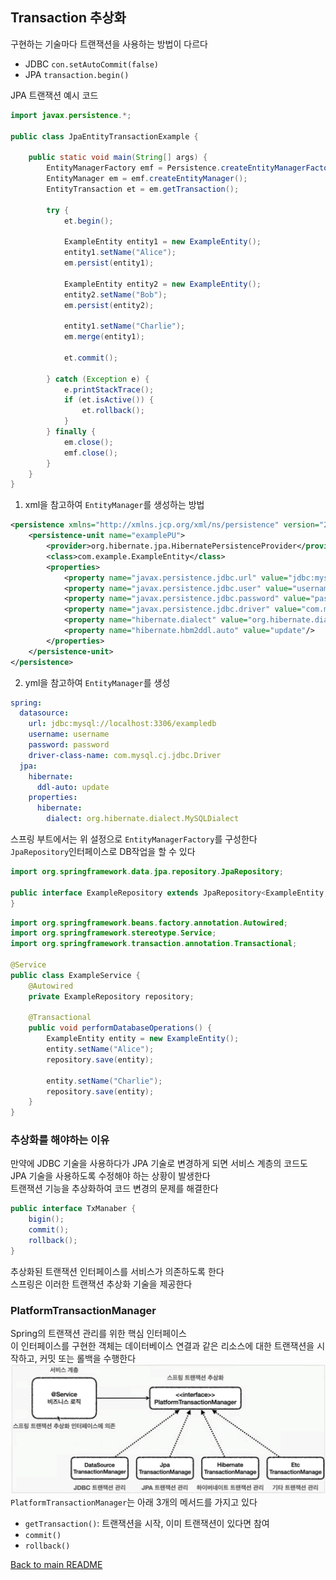## Transaction 추상화

구현하는 기술마다 트랜잭션을 사용하는 방법이 다르다
- JDBC `con.setAutoCommit(false)`
- JPA `transaction.begin()`<br>

JPA 트랜잭션 예시 코드
```java
import javax.persistence.*;

public class JpaEntityTransactionExample {

    public static void main(String[] args) {
        EntityManagerFactory emf = Persistence.createEntityManagerFactory("examplePU");
        EntityManager em = emf.createEntityManager();
        EntityTransaction et = em.getTransaction();

        try {
            et.begin();

            ExampleEntity entity1 = new ExampleEntity();
            entity1.setName("Alice");
            em.persist(entity1);

            ExampleEntity entity2 = new ExampleEntity();
            entity2.setName("Bob");
            em.persist(entity2);

            entity1.setName("Charlie");
            em.merge(entity1);

            et.commit();

        } catch (Exception e) {
            e.printStackTrace();
            if (et.isActive()) {
                et.rollback();
            }
        } finally {
            em.close();
            emf.close();
        }
    }
}
```
1. xml을 참고하여 `EntityManager`를 생성하는 방법
```xml
<persistence xmlns="http://xmlns.jcp.org/xml/ns/persistence" version="2.2">
    <persistence-unit name="examplePU">
        <provider>org.hibernate.jpa.HibernatePersistenceProvider</provider>
        <class>com.example.ExampleEntity</class>
        <properties>
            <property name="javax.persistence.jdbc.url" value="jdbc:mysql://localhost:3306/exampledb"/>
            <property name="javax.persistence.jdbc.user" value="username"/>
            <property name="javax.persistence.jdbc.password" value="password"/>
            <property name="javax.persistence.jdbc.driver" value="com.mysql.cj.jdbc.Driver"/>
            <property name="hibernate.dialect" value="org.hibernate.dialect.MySQLDialect"/>
            <property name="hibernate.hbm2ddl.auto" value="update"/>
        </properties>
    </persistence-unit>
</persistence>
```
2. yml을 참고하여 `EntityManager`를 생성
```yml
spring:
  datasource:
    url: jdbc:mysql://localhost:3306/exampledb
    username: username
    password: password
    driver-class-name: com.mysql.cj.jdbc.Driver
  jpa:
    hibernate:
      ddl-auto: update
    properties:
      hibernate:
        dialect: org.hibernate.dialect.MySQLDialect
```
스프링 부트에서는 위 설정으로 `EntityManagerFactory`를 구성한다<br>
`JpaRepository`인터페이스로 DB작업을 할 수 있다
```java
import org.springframework.data.jpa.repository.JpaRepository;

public interface ExampleRepository extends JpaRepository<ExampleEntity, Long> {
}
```
```java
import org.springframework.beans.factory.annotation.Autowired;
import org.springframework.stereotype.Service;
import org.springframework.transaction.annotation.Transactional;

@Service
public class ExampleService {
    @Autowired
    private ExampleRepository repository;

    @Transactional
    public void performDatabaseOperations() {
        ExampleEntity entity = new ExampleEntity();
        entity.setName("Alice");
        repository.save(entity);

        entity.setName("Charlie");
        repository.save(entity);
    }
}
```
### 추상화를 해야하는 이유
만약에 JDBC 기술을 사용하다가 JPA 기술로 변경하게 되면 서비스 계층의 코드도 JPA 기술을 사용하도록 수정해야 하는 상황이 발생한다<br>
트랜잭션 기능을 추상화하여 코드 변경의 문제를 해결한다<br>
```java
public interface TxManaber {
    bigin();
    commit();
    rollback();
}
```
추상화된 트랜잭션 인터페이스를 서비스가 의존하도록 한다<br>
스프링은 이러한 트랜잭션 추상화 기술을 제공한다<br>
### PlatformTransactionManager
Spring의 트랜잭션 관리를 위한 핵심 인터페이스<br>
이 인터페이스를 구현한 객체는 데이터베이스 연결과 같은 리소스에 대한 트랜잭션을 시작하고, 커밋 또는 롤백을 수행한다
![img_5.png](img_5.png)
`PlatformTransactionManager`는 아래 3개의 메서드를 가지고 있다<br>
- `getTransaction()`: 트랜잭션을 시작, 이미 트랜잭션이 있다면 참여
- `commit()`
- `rollback()`<br>


[Back to main README](../README.md)